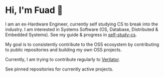 # Hi, I'm Fuad 👋

I am an ex-Hardware Engineer, currently self studying CS to break into the industry. I am interested in Systems Software (OS, Database, Distributed & Embedded Systems). See my guide & progress in [self-study-cs](https://github.com/fuad1502/self-study-cs).

My goal is to consistently contribute to the OSS ecosystem by contributing to public repositories and building my own OSS projects. 

Currently, I am trying to contribute regularly to [Verilator](https://github.com/verilator/verilator).

See pinned repositories for currently active projects.
